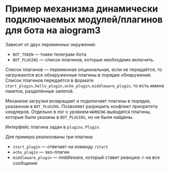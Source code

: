 # Пример механизма динамически подключаемых модулей/плагинов для бота на aiogram3
Зависит от двух переменных окружения: 
- `BOT_TOKEN` — токен телеграм-бота
- `BOT_PLUGINS` — список плагинов, которые необходимо включить. 

Список плагинов — переменная опциональная, если не передаётся, то загружаются 
все обнаруженные плагины в порядке обнаружения. Список плагинов передаётся в формате 
`start_plugin,hello_plugin,echo_plugin,middleware_plugin`, то есть имена пакетов, разделённые запятой.

Механизм загрузки возвращает и подключает плагины в порядке, указанном в `BOT_PLUGINS`. Позволяет разрешить конфликт приоритета хэндлеров.
Отдельно в лог с уровнем `WARNING` выводятся плагины, которые были указаны в `BOT_PLUGINS`,
но не были найдены.

Интерфейс плагина задан в `plugins.Plugin`.

Для примера реализованы три плагина:
- `start_plugin` — отвечает на команду `/start`
- `echo_plugin` — эхо-плагин
- `middleware_plugin` — middleware, который ставит реакцию 🔥 на все сообщения
